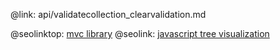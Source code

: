 @link: api/validatecollection_clearvalidation.md

@seolinktop: [mvc library](https://webix.com)
@seolink: [javascript tree visualization](https://webix.com/widget/tree/)